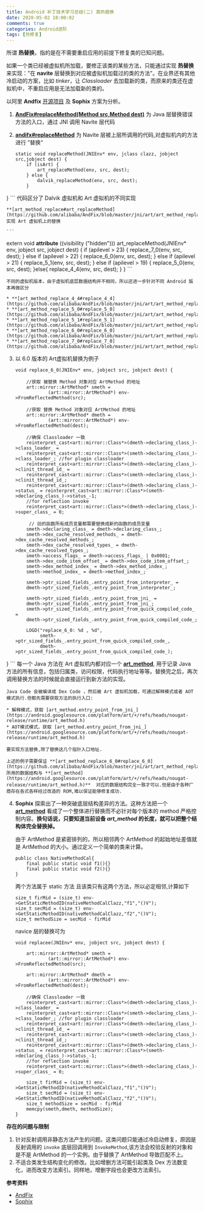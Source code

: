 ```yaml
---
title: Android 补丁技术学习总结(二) 类热替换 
date: 2020-05-02 18:00:02
comments: true
categories: Android进阶
tags: [热修复]
---
```


所谓 **热替换**，指的是在不需要重启应用的前提下修复类的已知问题。

如果一个类已经被虚拟机所加载，要修正该类的某些方法，只能通过实现 **热替换** 来实现："在 **navite** 层替换到对应被虚拟机加载过的类的方法"。在业界还有其他冷启动的方案，比如 *tinker*，让 *Classloader* 去加载新的类，而原来的类还在虚拟机中，不重启应用是无法加载新的类的。

以阿里 **Andfix** [开源项目](https://github.com/alibaba/AndFix) 及 **Sophix** 方案为分析。

1. **[AndFix#replaceMethod(Method src,Method dest)](https://github.com/alibaba/AndFix/blob/master/src/com/alipay/euler/andfix/AndFix.java)** 为 Java 层替换错误方法的入口，通过 JNI 调用 Navite 层代码
2. **[andifx#replaceMethod](https://github.com/alibaba/AndFix/blob/master/jni/andfix.cpp)** 为 Navite 层被上层所调用的代码,对虚拟机内的方法进行 ”替换“

	```
	static void replaceMethod(JNIEnv* env, jclass clazz, jobject src,jobject dest) {
		if (isArt) {
			art_replaceMethod(env, src, dest);
		} else {
			dalvik_replaceMethod(env, src, dest);
		}
}
	```
	代码区分了 Dalvik 虚拟机和 Art 虚拟机的不同实现
	
	**[art_method_replace#art_replaceMethod](https://github.com/alibaba/AndFix/blob/master/jni/art/art_method_replace.cpp)** 实现 Art 虚拟机上的替换
	
	```
extern void __attribute__ ((visibility ("hidden"))) art_replaceMethod(JNIEnv* env, jobject src, jobject dest) {
	    if (apilevel > 23) {
	        replace_7_0(env, src, dest);
	    } else if (apilevel > 22) {
			replace_6_0(env, src, dest);
		} else if (apilevel > 21) {
			replace_5_1(env, src, dest);
		} else if (apilevel > 19) {
			replace_5_0(env, src, dest);
	    }else{
	        replace_4_4(env, src, dest);
	    }
}
	```
	
	不同的虚拟机版本，由于虚拟机底层数据结构并不相同，所以还进一步针对不同 Android 版本再做区分
	
	* **[art_method_replace_4_4#replace_4_4](https://github.com/alibaba/AndFix/blob/master/jni/art/art_method_replace_4_4.cpp)**
	* **[art_method_replace_5_0#replace_5_0](https://github.com/alibaba/AndFix/blob/master/jni/art/art_method_replace_5_0.cpp)**
	* **[art_method_replace_5_1#replace_5_1](https://github.com/alibaba/AndFix/blob/master/jni/art/art_method_replace_5_1.cpp)**
	* **[art_method_replace_6_0#replace_6_0](https://github.com/alibaba/AndFix/blob/master/jni/art/art_method_replace_6_0.cpp)**
	* **[art_method_replace_7_0#replace_7_0](https://github.com/alibaba/AndFix/blob/master/jni/art/art_method_replace_7_0.cpp)**
	
3. 以 6.0 版本的 Art虚拟机替换为例子

	```
	void replace_6_0(JNIEnv* env, jobject src, jobject dest) {
	
		//获取 被替换 Method 对象对应 ArtMethod 的地址
		art::mirror::ArtMethod* smeth =
				(art::mirror::ArtMethod*) env->FromReflectedMethod(src);
				
		//获取 替换 Method 对象对应 ArtMethod 的地址
		art::mirror::ArtMethod* dmeth =
				(art::mirror::ArtMethod*) env->FromReflectedMethod(dest);
	
		//确保 Classloader 一致
	    reinterpret_cast<art::mirror::Class*>(dmeth->declaring_class_)->class_loader_ =
	    reinterpret_cast<art::mirror::Class*>(smeth->declaring_class_)->class_loader_; //for plugin classloader
	    reinterpret_cast<art::mirror::Class*>(dmeth->declaring_class_)->clinit_thread_id_ =
	    reinterpret_cast<art::mirror::Class*>(smeth->declaring_class_)->clinit_thread_id_;
	    reinterpret_cast<art::mirror::Class*>(dmeth->declaring_class_)->status_ = reinterpret_cast<art::mirror::Class*>(smeth->declaring_class_)->status_-1;
	    //for reflection invoke
	    reinterpret_cast<art::mirror::Class*>(dmeth->declaring_class_)->super_class_ = 0;
	
		 // 旧的函数所有成员变量都需要替换成新的函数的成员变量
	    smeth->declaring_class_ = dmeth->declaring_class_;
	    smeth->dex_cache_resolved_methods_ = dmeth->dex_cache_resolved_methods_;
	    smeth->dex_cache_resolved_types_ = dmeth->dex_cache_resolved_types_;
	    smeth->access_flags_ = dmeth->access_flags_ | 0x0001;
	    smeth->dex_code_item_offset_ = dmeth->dex_code_item_offset_;
	    smeth->dex_method_index_ = dmeth->dex_method_index_;
	    smeth->method_index_ = dmeth->method_index_;
	    
	    smeth->ptr_sized_fields_.entry_point_from_interpreter_ =
	    dmeth->ptr_sized_fields_.entry_point_from_interpreter_;
	    
	    smeth->ptr_sized_fields_.entry_point_from_jni_ =
	    dmeth->ptr_sized_fields_.entry_point_from_jni_;
	    smeth->ptr_sized_fields_.entry_point_from_quick_compiled_code_ =
	    dmeth->ptr_sized_fields_.entry_point_from_quick_compiled_code_;
	    
	    LOGD("replace_6_0: %d , %d",
	         smeth->ptr_sized_fields_.entry_point_from_quick_compiled_code_,
	         dmeth->ptr_sized_fields_.entry_point_from_quick_compiled_code_);
}
	```
	每一个 Java 方法在 Art 虚拟机内都对应一个 **[art_method](https://android.googlesource.com/platform/art/+/refs/heads/nougat-release/runtime/art_method.h)**, 用于记录 Java 方法的所有信息，包括归属类，访问权限，代码执行地址等等。替换完之后，再次调用替换方法的时候就会直接运行到新方法的实现。
	
	Java Code 会被编译成 Dex Code ，然后被 Art 虚拟机加载，可通过解释模式或者 AOT模式执行.但都先需要获取方法的执行入口:
	
	* 解释模式，获取 [art_method.entry_point_from_jni_](https://android.googlesource.com/platform/art/+/refs/heads/nougat-release/runtime/art_method.h)
	* AOT模式模式，获取 [art_method.entry_point_from_jni_](https://android.googlesource.com/platform/art/+/refs/heads/nougat-release/runtime/art_method.h)
	
	要实现方法替换,除了替换这几个指针入口地址. 
	
	上述的例子需要保证 **[art_method_replace_6_0#replace_6_0](https://github.com/alibaba/AndFix/blob/master/jni/art/art_method_replace_6_0.cpp)** 所用的数据结构与 **[art_method](https://android.googlesource.com/platform/art/+/refs/heads/nougat-release/runtime/art_method.h)**	对应的数据结构完全一致才可以.但是由于各种厂商存在各式各样经过改造的 ROM,难以保证能够修复成功.

4. **Sophix** 探索出了一种突破底层结构差异的方法。这种方法把一个 **[art_method](https://android.googlesource.com/platform/art/+/refs/heads/nougat-release/runtime/art_method.h)** 看成了一个整体进行替换而不必针对每个版本的 method 严格控制内容。**换句话说，只要知道当前设备 *art_method* 的长度，就可以把整个结构体完全替换掉。**
	
	由于 ArtMethod 是紧密排列的，所以相邻两个 ArtMethod 的起始地址差值就是 ArtMethod 的大小。通过定义一个简单的类来计算。
	
	```
	public class NativeMethodCal{
		final public static void f1(){}
		final public static void f2(){}
	}
	```
	两个方法属于 static 方法 且该类只有这两个方法，所以必定相邻,计算如下
	
	```
	size_t firMid = (size_t) env->GetStaticMethodID(nativeMethodCalClazz,"f1","()V");
	size_t secMid = (size_t) env->GetStaticMethodID(nativeMethodCalClazz,"f2","()V");
	size_t methodSize = secMid - firMid
	```
	navice 层的替换可为
	
	```
	void replacee(JNIEnv* env, jobject src, jobject dest) {
	
		art::mirror::ArtMethod* smeth =
				(art::mirror::ArtMethod*) env->FromReflectedMethod(src);
				
		art::mirror::ArtMethod* dmeth =
				(art::mirror::ArtMethod*) env->FromReflectedMethod(dest);
				
		//确保 Classloader 一致
	    reinterpret_cast<art::mirror::Class*>(dmeth->declaring_class_)->class_loader_ =
	    reinterpret_cast<art::mirror::Class*>(smeth->declaring_class_)->class_loader_; //for plugin classloader
	    reinterpret_cast<art::mirror::Class*>(dmeth->declaring_class_)->clinit_thread_id_ =
	    reinterpret_cast<art::mirror::Class*>(smeth->declaring_class_)->clinit_thread_id_;
	    reinterpret_cast<art::mirror::Class*>(dmeth->declaring_class_)->status_ = reinterpret_cast<art::mirror::Class*>(smeth->declaring_class_)->status_-1;
	    //for reflection invoke
	    reinterpret_cast<art::mirror::Class*>(dmeth->declaring_class_)->super_class_ = 0;
				
		size_t firMid = (size_t) env->GetStaticMethodID(nativeMethodCalClazz,"f1","()V");
		size_t secMid = (size_t) env->GetStaticMethodID(nativeMethodCalClazz,"f2","()V");
		size_t methodSize = secMid - firMid
		memcpy(smeth,dmeth, methodSize);
	}
	```

**存在的问题与限制**

1. 针对反射调用非静态方法产生的问题。这类问题只能通过冷启动修复，原因是反射调用的 `invoke` 底层回调用到 `InvokeMethod`,该方法会校验反射的对象和是不是 ArtMethod 的一个实例。由于替换了 ArtMethod 导致匹配不上。
2. 不适合类发生结构变化的修改。比如增删方法可能引起类及 Dex 方法数变化，进而改变方法索引。同样地，增删字段也会更改方法索引。

**参考资料**

* [AndFix](https://github.com/alibaba/AndFix)
* [Sophix](https://www.aliyun.com/product/hotfix?spm=5176.56143.765261.332.2NlVMD)